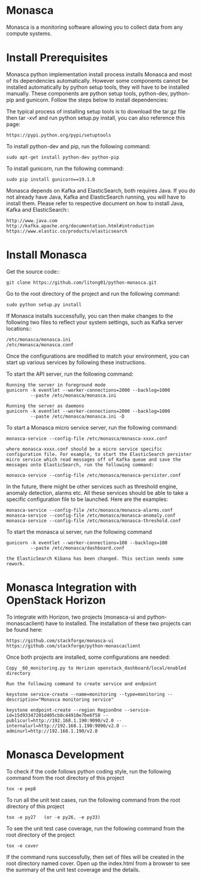 Monasca
=======

Monasca is a monitoring software allowing you to collect data from any compute
systems.

Install Prerequisites
=====================

Monasca python implementation install process installs Monasca and most of its
dependencies automatically. However some components cannot be installed automatically
by python setup tools, they will have to be installed manually. These components are
python setup tools, python-dev, python-pip and gunicorn. Follow the steps below to
install dependencies:

The typical process of installing setup tools is to download the tar.gz file
then tar -xvf and run python setup.py install, you can also reference this page:

    https://pypi.python.org/pypi/setuptools

To install python-dev and pip, run the following command:

    sudo apt-get install python-dev python-pip

To install gunicorn, run the following command:

    sudo pip install gunicorn==19.1.0
    
Monasca depends on Kafka and ElasticSearch, both requires Java. If you do not
already have Java, Kafka and ElasticSearch running, you will have to install
them. Please refer to respective document on how to install Java, Kafka and
ElasticSearch::

    http://www.java.com
    http://kafka.apache.org/documentation.html#introduction
    https://www.elastic.co/products/elasticsearch

Install Monasca
===============
Get the source code::

    git clone https://github.com/litong01/python-monasca.git

Go to the root directory of the project and run the following command:

    sudo python setup.py install

If Monasca installs successfully, you can then make changes to the following
two files to reflect your system settings, such as Kafka server locations::

    /etc/monasca/monasca.ini
    /etc/monasca/monasca.conf

Once the configurations are modified to match your environment, you can start
up various services by following these instructions.

To start the API server, run the following command:

    Running the server in foreground mode
    gunicorn -k eventlet --worker-connections=2000 --backlog=1000
             --paste /etc/monasca/monasca.ini

    Running the server as daemons
    gunicorn -k eventlet --worker-connections=2000 --backlog=1000
             --paste /etc/monasca/monasca.ini -D

To start a Monasca micro service server, run the following command:

    monasca-service --config-file /etc/monasca/monasca-xxxx.conf

    where monasca-xxxx.conf should be a micro service specific
    configuration file. For example, to start the ElasticSearch persister
    micro service which read messages off of Kafka queue and save the
    messages onto ElasticSearch, run the following command:

    monasca-service --config-file /etc/monasca/monasca-persister.conf

In the future, there might be other services such as threshold engine,
anomaly detection, alarms etc. All these services should be able to take
a specific configuration file to be launched. Here are the examples:

    monasca-service --config-file /etc/monasca/monasca-alarms.conf
    monasca-service --config-file /etc/monasca/monasca-anomaly.conf
    monasca-service --config-file /etc/monasca/monasca-threshold.conf

To start the monasca ui server, run the following command

    gunicorn -k eventlet --worker-connections=100 --backlogs=100
             --paste /etc/monasca/dashboard.conf

    the ElasticSearch Kibana has been changed. This section needs some
    rework.

Monasca Integration with OpenStack Horizon
==========================================
To integrate with Horizon, two projects (monasca-ui and python-monascaclient) have to installed.
The installation of these two projects can be found here:
    
    https://github.com/stackforge/monasca-ui
    https://github.com/stackforge/python-monascaclient
    
Once both projects are installed, some configurations are needed:

    Copy _60_monitoring.py to Horizon openstack_dashboard/local/enabled directory
    
    Run the following command to create service and endpoint
    
    keystone service-create --name=monitoring --type=monitoring --description="Monasca monitoring service"
    
    keystone endpoint-create --region RegionOne --service-id=15d93347201d405cb8c44910e7be6f58 --publicurl=http://192.168.1.190:9090/v2.0 --internalurl=http://192.168.1.190:9090/v2.0 --adminurl=http://192.168.1.190/v2.0


Monasca Development
===================
To check if the code follows python coding style, run the following command
from the root directory of this project

    tox -e pep8

To run all the unit test cases, run the following command from the root
directory of this project

    tox -e py27   (or -e py26, -e py33)

To see the unit test case coverage, run the following command from the root
directory of the project

    tox -e cover

If the command runs successfully, then set of files will be created in the root
directory named cover. Open up the index.html from a browser to see the summary
of the unit test coverage and the details.